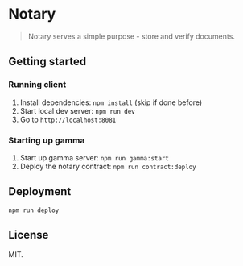 # Notary

> Notary serves a simple purpose - store and verify documents.

## Getting started
### Running client
1. Install dependencies: `npm install` (skip if done before)
1. Start local dev server: `npm run dev`
1. Go to `http://localhost:8081`

### Starting up gamma
1. Start up gamma server: `npm run gamma:start`
1. Deploy the notary contract: `npm run contract:deploy`

## Deployment
`npm run deploy`

## License
MIT.